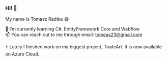 ### Hi! 👋 <br>
My name is Tomasz Radtke 😄 <br>

🌱 I’m currently learning C#, EntityFramework Core and Webflow <br>
📫 You can reach out to me through email: tomeas23@gmail.com

⚡ Lately I finished work on my biggest project, TradeArt. It is now available on Azure Cloud.
<!--
**RadtkeTomasz/RadtkeTomasz** is a ✨ _special_ ✨ repository because its `README.md` (this file) appears on your GitHub profile.

Here are some ideas to get you started:

- 🔭 I’m currently working on ...
- 
- 👯 I’m looking to collaborate on ...
- 🤔 I’m looking for help with ...
- 💬 Ask me about ...
-  ...
-  Pronouns: ...
- 
-->
